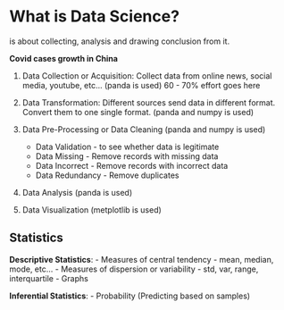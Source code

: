 # What is Data Science?
is about collecting, analysis and drawing conclusion from it.

**Covid cases growth in China**
1. Data Collection or Acquisition: Collect data from online news, social media, youtube, etc... (panda is used)
60 - 70% effort goes here

2. Data Transformation: Different sources send data in different format. Convert them to one single format. (panda and numpy is used)

3. Data Pre-Processing or Data Cleaning (panda and numpy is used)
    - Data Validation - to see whether data is legitimate
    - Data Missing - Remove records with missing data
    - Data Incorrect - Remove records with incorrect data
    - Data Redundancy - Remove duplicates

4. Data Analysis (panda is used)


5. Data Visualization (metplotlib is used)


## Statistics

**Descriptive Statistics**: 
    - Measures of central tendency - mean, median, mode, etc...
    - Measures of dispersion or variability - std, var, range, interquartile
    - Graphs

**Inferential Statistics**: 
    - Probability (Predicting based on samples)

